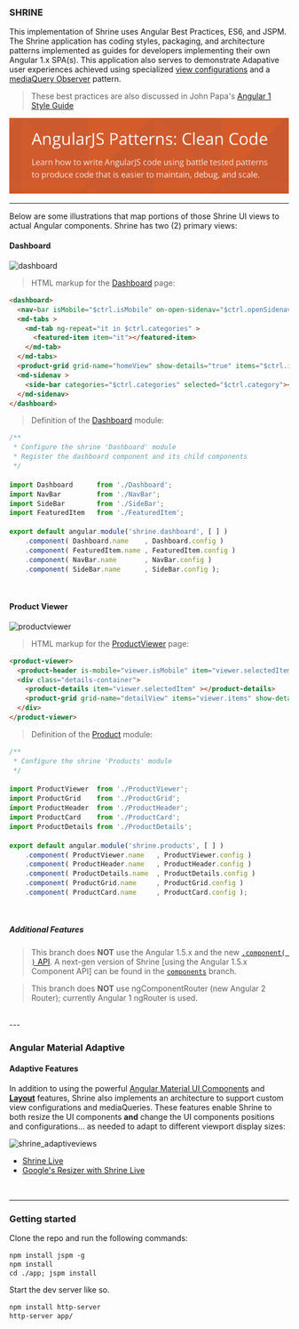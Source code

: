 ### SHRINE

This implementation of Shrine uses Angular Best Practices, ES6, and JSPM. The Shrine application has coding styles, packaging, and architecture patterns implemented as guides for developers implementing their own Angular 1.x SPA(s). This application also serves to demonstrate Adapative user experiences achieved using specialized [view configurations](https://github.com/angular/material-adaptive/blob/master/shrine/app/src/configuration/ViewConfigurations.js) and a [mediaQuery Observer](https://github.com/angular/material-adaptive/blob/master/shrine/app/src/utils/MediaQueryObserver.js) pattern.

> These best practices are also discussed in John Papa's [Angular 1 Style Guide](https://github.com/johnpapa/angular-styleguide/blob/master/a1/README.md)

[![Angular Patterns: Clean Code](https://raw.githubusercontent.com/johnpapa/angular-styleguide/master/a1/assets/ng-clean-code-banner.png)](http://jpapa.me/ngclean)

---

Below are some illustrations that map portions of those Shrine UI views to actual Angular components. Shrine has two (2) primary views:

#### Dashboard

![dashboard](https://cloud.githubusercontent.com/assets/210413/14126204/006e906c-f5d5-11e5-8b42-004f5e142406.png)

> HTML markup for the <a href="https://github.com/angular/material-adaptive/blob/master/shrine/app/src/dashboard/tmpl/dashboard.html#L20"  target="_blank">Dashboard</a> page:

```html
<dashboard>
  <nav-bar isMobile="$ctrl.isMobile" on-open-sidenav="$ctrl.openSidenav()"></nav-bar>
  <md-tabs >
    <md-tab ng-repeat="it in $ctrl.categories" >
      <featured-item item="it"></featured-item>
    </md-tab>
  </md-tabs>
  <product-grid grid-name="homeView" show-details="true" items="$ctrl.items" ></product-grid>
  <md-sidenav >
    <side-bar categories="$ctrl.categories" selected="$ctrl.category"></side-bar>
  </md-sidenav>
</dashboard>
```

> Definition of the [Dashboard](https://github.com/angular/material-adaptive/blob/master/shrine/app/src/dashboard/_module.js) module:

```js
/**
 * Configure the shrine 'Dashboard' module
 * Register the dashboard component and its child components
 */

import Dashboard      from './Dashboard';
import NavBar         from './NavBar';
import SideBar        from './SideBar';
import FeaturedItem   from './FeaturedItem';

export default angular.module('shrine.dashboard', [ ] )
    .component( Dashboard.name    , Dashboard.config )
    .component( FeaturedItem.name , FeaturedItem.config )
    .component( NavBar.name       , NavBar.config )
    .component( SideBar.name      , SideBar.config );
```

<br/>

#### Product Viewer

![productviewer](https://cloud.githubusercontent.com/assets/210413/14126209/0208e850-f5d5-11e5-9813-1c880514df0e.png)

> HTML markup for the <a href="https://github.com/angular/material-adaptive/blob/master/shrine/app/src/products/tmpl/productViewer.html#L3" target="_blank">ProductViewer</a> page:

```html
<product-viewer>
  <product-header is-mobile="viewer.isMobile" item="viewer.selectedItem" ></product-header>
  <div class="details-container">
    <product-details item="viewer.selectedItem" ></product-details>
    <product-grid grid-name="detailView" items="viewer.items" show-details="false" ></product-grid>
  </div>
</product-viewer>
```

> Definition of the [Product](https://github.com/angular/material-adaptive/blob/master/shrine/app/src/products/_module.js) module:


```js
/**
 * Configure the shrine 'Products' module
 */

import ProductViewer  from './ProductViewer';
import ProductGrid    from './ProductGrid';
import ProductHeader  from './ProductHeader';
import ProductCard    from './ProductCard';
import ProductDetails from './ProductDetails';

export default angular.module('shrine.products', [ ] )
    .component( ProductViewer.name   , ProductViewer.config )
    .component( ProductHeader.name   , ProductHeader.config )
    .component( ProductDetails.name  , ProductDetails.config )
    .component( ProductGrid.name     , ProductGrid.config )
    .component( ProductCard.name     , ProductCard.config );
```

<br/>


##### Additional Features

> This branch does **NOT** use the Angular 1.5.x and the new [`.component( )` API](https://docs.angularjs.org/guide/component). A next-gen version of Shrine [using the Angular 1.5.x Component API] can be found in the [`components`](https://github.com/angular/material-adaptive/tree/components/shrine) branch.


> This branch does **NOT** use ngComponentRouter (new Angular 2 Router); currently Angular 1 ngRouter is used.

<br/>
---

### Angular Material Adaptive

#### Adaptive Features

In addition to using the powerful [Angular Material UI Components](https://material.angularjs.org/HEAD/) and [**Layout**](https://material.angularjs.org/latest/layout/introduction) features, Shrine also implements an architecture to support custom view configurations and mediaQueries. These features enable Shrine to both resize the UI components **and** change the UI components positions and configurations... as needed to adapt to different viewport display sizes:

![shrine_adaptiveviews](https://cloud.githubusercontent.com/assets/210413/14126526/1d3ea496-f5d7-11e5-945b-5beacaa59f5a.png)

*  <a href="https://material-adaptive.firebaseapp.com/shrine/app/index.html" target="_blank"> Shrine Live </a>
*  <a href="http://design.google.com/resizer/#url=https%3A%2F%2Fmaterial-adaptive.firebaseapp.com%2Fshrine%2Fapp%2Fdist.html" target="_blank"> Google's Resizer with Shrine Live </a>


<br/>

---

### Getting started

Clone the repo and run the following commands:

```
npm install jspm -g
npm install
cd ./app; jspm install
```

Start the dev server like so.

```
npm install http-server
http-server app/
```
